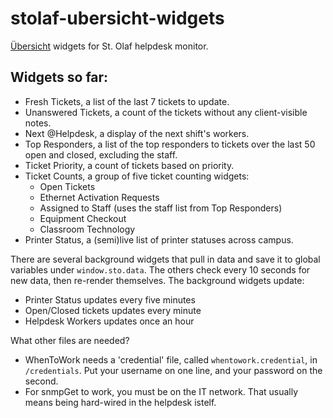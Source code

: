 stolaf-ubersicht-widgets
========================

[Übersicht](http://tracesof.net/uebersicht/) widgets for St. Olaf helpdesk monitor.

## Widgets so far:
- Fresh Tickets, a list of the last 7 tickets to update.
- Unanswered Tickets, a count of the tickets without any client-visible notes.
- Next @Helpdesk, a display of the next shift's workers.
- Top Responders, a list of the top responders to tickets over the last 50 open and closed, excluding the staff.
- Ticket Priority, a count of tickets based on priority.
- Ticket Counts, a group of five ticket counting widgets:
  - Open Tickets
  - Ethernet Activation Requests
  - Assigned to Staff (uses the staff list from Top Responders)
  - Equipment Checkout
  - Classroom Technology
- Printer Status, a (semi)live list of printer statuses across campus.

There are several background widgets that pull in data and save it to global variables under `window.sto.data`. The others check every 10 seconds for new data, then re-render themselves. The background widgets update:

- Printer Status updates every five minutes
- Open/Closed tickets updates every minute
- Helpdesk Workers updates once an hour

What other files are needed?

- WhenToWork needs a 'credential' file, called `whentowork.credential`, in `/credentials`. Put your username on one line, and your password on the second.
- For snmpGet to work, you must be on the IT network. That usually means being hard-wired in the helpdesk istelf.
